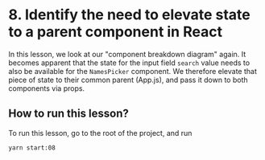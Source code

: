 # 8. Identify the need to elevate state to a parent component in React

In this lesson, we look at our "component breakdown diagram" again. It becomes apparent that the state for the input field `search` value needs to also be available for the `NamesPicker` component. We therefore elevate that piece of state to their common parent (App.js), and pass it down to both components via props.

## How to run this lesson?

To run this lesson, go to the root of the project, and run

`yarn start:08`
